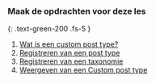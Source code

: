 ### Maak de opdrachten voor deze les
{: .text-green-200 .fs-5 }

1. [Wat is een custom post type?](about)
2. [Registreren van een post type](register)
3. [Registreren van een taxonomie](taxonomy)
4. [Weergeven van een Custom post type](view)

